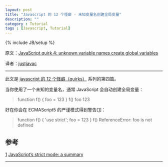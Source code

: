 ```yaml
---
layout: post
title: "Javascript 的 12 个怪癖 - 未知变量名创建全局变量"
description: ""
category : Tutorial
tags : [Javascript, Tutorial]
---
```

{% include JB/setup %}


原文：[JavaScript quirk 4: unknown variable names create global variables](http://http//www.2ality.com/2013/04/quirk-automatic-globals.html)

译者：[justjavac](http://weibo.com/justjavac)

----------------------------------------------------

此文是 [javascript 的 12 个怪癖（quirks）](https://github.com/justjavac/12-javascript-quirks) 系列的第四篇。

当你使用了一个未知的变量名，通常 JavaScript 会自动创建全局变量：

  > function f() { foo = 123 }
  > f()
  > foo
  123

好在你会在 ECMAScript5 的严谨模式得到警告[[1][]]：

  > function f() { 'use strict'; foo = 123 }
  > f()
  ReferenceError: foo is not defined

## 参考

[1] [JavaScript’s strict mode: a summary][1]

[1]: http://www.2ality.com/2011/01/javascripts-strict-mode-summary.html


---